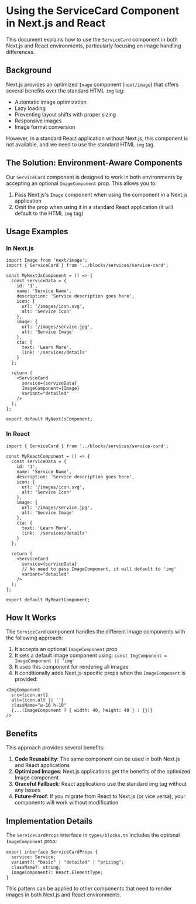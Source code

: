 # Using the ServiceCard Component in Next.js and React

This document explains how to use the `ServiceCard` component in both Next.js and React environments, particularly focusing on image handling differences.

## Background

Next.js provides an optimized `Image` component (`next/image`) that offers several benefits over the standard HTML `img` tag:

- Automatic image optimization
- Lazy loading
- Preventing layout shifts with proper sizing
- Responsive images
- Image format conversion

However, in a standard React application without Next.js, this component is not available, and we need to use the standard HTML `img` tag.

## The Solution: Environment-Aware Components

Our `ServiceCard` component is designed to work in both environments by accepting an optional `ImageComponent` prop. This allows you to:

1. Pass Next.js's `Image` component when using the component in a Next.js application
2. Omit the prop when using it in a standard React application (it will default to the HTML `img` tag)

## Usage Examples

### In Next.js

```tsx
import Image from 'next/image';
import { ServiceCard } from '../blocks/services/service-card';

const MyNextJsComponent = () => {
  const serviceData = {
    id: '1',
    name: 'Service Name',
    description: 'Service description goes here',
    icon: {
      url: '/images/icon.svg',
      alt: 'Service Icon'
    },
    image: {
      url: '/images/service.jpg',
      alt: 'Service Image'
    },
    cta: {
      text: 'Learn More',
      link: '/services/details'
    }
  };

  return (
    <ServiceCard 
      service={serviceData} 
      ImageComponent={Image} 
      variant="detailed"
    />
  );
};

export default MyNextJsComponent;
```

### In React

```tsx
import { ServiceCard } from '../blocks/services/service-card';

const MyReactComponent = () => {
  const serviceData = {
    id: '1',
    name: 'Service Name',
    description: 'Service description goes here',
    icon: {
      url: '/images/icon.svg',
      alt: 'Service Icon'
    },
    image: {
      url: '/images/service.jpg',
      alt: 'Service Image'
    },
    cta: {
      text: 'Learn More',
      link: '/services/details'
    }
  };

  return (
    <ServiceCard 
      service={serviceData}
      // No need to pass ImageComponent, it will default to 'img'
      variant="detailed"
    />
  );
};

export default MyReactComponent;
```

## How It Works

The `ServiceCard` component handles the different image components with the following approach:

1. It accepts an optional `ImageComponent` prop
2. It sets a default image component using: `const ImgComponent = ImageComponent || 'img'`
3. It uses this component for rendering all images
4. It conditionally adds Next.js-specific props when the `ImageComponent` is provided:

```tsx
<ImgComponent 
  src={icon.url} 
  alt={icon.alt || ''} 
  className="w-10 h-10" 
  {...(ImageComponent ? { width: 40, height: 40 } : {})}
/>
```

## Benefits

This approach provides several benefits:

1. **Code Reusability**: The same component can be used in both Next.js and React applications
2. **Optimized Images**: Next.js applications get the benefits of the optimized Image component
3. **Graceful Fallback**: React applications use the standard img tag without any issues
4. **Future-Proof**: If you migrate from React to Next.js (or vice versa), your components will work without modification

## Implementation Details

The `ServiceCardProps` interface in `types/blocks.ts` includes the optional `ImageComponent` prop:

```tsx
export interface ServiceCardProps {
  service: Service;
  variant?: "basic" | "detailed" | "pricing";
  className?: string;
  ImageComponent?: React.ElementType;
}
```

This pattern can be applied to other components that need to render images in both Next.js and React environments. 